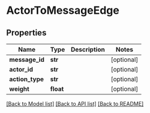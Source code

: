 # ActorToMessageEdge

## Properties
Name | Type | Description | Notes
------------ | ------------- | ------------- | -------------
**message_id** | **str** |  | [optional] 
**actor_id** | **str** |  | [optional] 
**action_type** | **str** |  | [optional] 
**weight** | **float** |  | [optional] 

[[Back to Model list]](../README.md#documentation-for-models) [[Back to API list]](../README.md#documentation-for-api-endpoints) [[Back to README]](../README.md)


